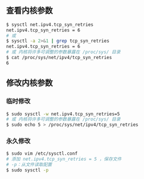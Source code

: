 
## 查看内核参数

```bash
$ sysctl net.ipv4.tcp_syn_retries
net.ipv4.tcp_syn_retries = 6
# 或
$ sysctl -a 2>&1 | grep tcp_syn_retries
net.ipv4.tcp_syn_retries = 6
# 或 内核将许多可调整的参数暴露在 /proc/sys/ 目录
$ cat /proc/sys/net/ipv4/tcp_syn_retries
6
```

## 修改内核参数

### 临时修改

```bash
$ sudo sysctl -w net.ipv4.tcp_syn_retries=5
# 或 内核将许多可调整的参数暴露在 /proc/sys/ 目录
$ sudo echo 5 > /proc/sys/net/ipv4/tcp_syn_retries
```

### 永久修改

```bash
$ sudo vim /etc/sysctl.conf
# 添加 net.ipv4.tcp_syn_retries = 5 ，保存文件
# -p：从文件读取配置
$ sudo sysctl -p
```